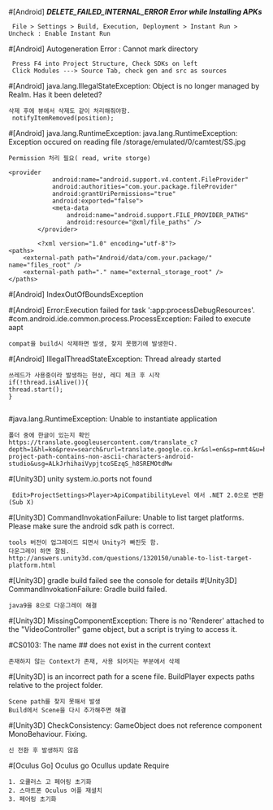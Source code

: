 #[Android]
***DELETE_FAILED_INTERNAL_ERROR
Error while Installing APKs***
```
 File > Settings > Build, Execution, Deployment > Instant Run > Uncheck : Enable Instant Run
```

#[Android] Autogeneration Error : Cannot mark directory
```
 Press F4 into Project Structure, Check SDKs on left
 Click Modules ---> Source Tab, check gen and src as sources
```
#[Android] java.lang.IllegalStateException: Object is no longer managed by Realm. Has it been deleted?
```
삭제 후에 뷰에서 삭제도 같이 처리해줘야함.
 notifyItemRemoved(position);
```

#[Android] java.lang.RuntimeException: java.lang.RuntimeException: Exception occured on reading file /storage/emulated/0/camtest/SS.jpg
```
Permission 처리 필요( read, write storge)

<provider
            android:name="android.support.v4.content.FileProvider"
            android:authorities="com.your.package.fileProvider"
            android:grantUriPermissions="true"
            android:exported="false">
            <meta-data
                android:name="android.support.FILE_PROVIDER_PATHS"
                android:resource="@xml/file_paths" />
        </provider>

        <?xml version="1.0" encoding="utf-8"?>
<paths>
    <external-path path="Android/data/com.your.package/" name="files_root" />
    <external-path path="." name="external_storage_root" />
</paths>
```
#[Android] IndexOutOfBoundsException

#[Android] Error:Execution failed for task ':app:processDebugResources'.
#com.android.ide.common.process.ProcessException: Failed to execute aapt
```
compat을 build시 삭제하면 발생, 찾지 못했기에 발생한다.
```

#[Android] IllegalThreadStateException: Thread already started
```
쓰레드가 사용중이라 발생하는 현상, 레디 체크 후 시작
if(!thread.isAlive()){
thread.start();
}


```

#java.lang.RuntimeException: Unable to instantiate application
```
폴더 중에 한글이 있는지 확인
https://translate.googleusercontent.com/translate_c?depth=1&hl=ko&prev=search&rurl=translate.google.co.kr&sl=en&sp=nmt4&u=https://stackoverflow.com/questions/32171968/your-project-path-contains-non-ascii-characters-android-studio&usg=ALkJrhihaiVypjtcoSEzqS_h8SREMOtdMw

```




#[Unity3D] unity system.io.ports not found
 ```
  Edit>ProjectSettings>Player>ApiCompatibilityLevel 에서 .NET 2.0으로 변환(Sub X)
 ```
#[Unity3D] CommandInvokationFailure: Unable to list target platforms. Please make sure the android sdk path is correct.
```
tools 버전이 업그레이드 되면서 Unity가 빠진듯 함.
다운그레이 하면 잘됨.
http://answers.unity3d.com/questions/1320150/unable-to-list-target-platform.html
```
#[Unity3D] gradle build failed see the console for details
#[Unity3D] CommandInvokationFailure: Gradle build failed.
```
java9을 8으로 다운그레이 해결
```

#[Unity3D] MissingComponentException: There is no 'Renderer' attached to the "VideoController" game object, but a script is trying to access it.

#CS0103: The name ## does not exist in the current context
```
존재하지 않는 Context가 존재, 사용 되어지는 부분에서 삭제
```

#[Unity3D] is an incorrect path for a scene file. BuildPlayer expects paths relative to the project folder.
```
Scene path를 찾지 못해서 발생
Build에서 Scene을 다시 추가해주면 해결
```

#[Unity3D] CheckConsistency: GameObject does not reference component MonoBehaviour. Fixing.
```
신 전환 후 발생하지 않음
```

#[Oculus Go] Oculus go Ocullus update Require
```
1. 오큘러스 고 페어링 초기화
2. 스마트폰 Oculus 어플 재셜치
3. 페어링 초기화
```
